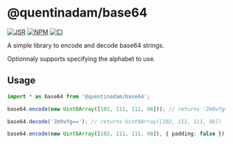 # @quentinadam/base64

[![JSR][jsr-image]][jsr-url] [![NPM][npm-image]][npm-url] [![CI][ci-image]][ci-url]

A simple library to encode and decode base64 strings.

Optionnaly supports specifying the alphabet to use.

## Usage

```ts
import * as base64 from '@quentinadam/base64';

base64.encode(new Uint8Array([102, 111, 111, 98])); // returns 'Zm9vYg=='

base64.decode('Zm9vYg=='); // returns Uint8Array([102, 111, 111, 98])

base64.encode(new Uint8Array([102, 111, 111, 98]), { padding: false }); // returns 'Zm9vYg'
```

[ci-image]: https://img.shields.io/github/actions/workflow/status/quentinadam/deno-base64/ci.yml?branch=main&logo=github&style=flat-square
[ci-url]: https://github.com/quentinadam/deno-base64/actions/workflows/ci.yml
[npm-image]: https://img.shields.io/npm/v/@quentinadam/base64.svg?style=flat-square
[npm-url]: https://npmjs.org/package/@quentinadam/base64
[jsr-image]: https://jsr.io/badges/@quentinadam/base64?style=flat-square
[jsr-url]: https://jsr.io/@quentinadam/base64
